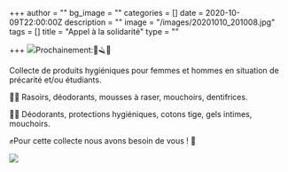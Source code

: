 +++
author = ""
bg_image = ""
categories = []
date = 2020-10-09T22:00:00Z
description = ""
image = "/images/20201010_201008.jpg"
tags = []
title = "Appel à la solidarité"
type = ""

+++
![](/images/img-20201010-wa0002.jpg)Prochainement:🧴🪒🧼

Collecte de produits hygiéniques pour femmes et hommes en situation de précarité et/ou étudiants.

👨‍🎤 Rasoirs, déodorants, mousses à raser, mouchoirs, dentifrices.

👩‍🎤 Déodorants, protections hygiéniques, cotons tige, gels intimes, mouchoirs.

✊Pour cette collecte nous avons besoin de vous ! 🤝

![](/images/img-20201010-wa0002.jpg)